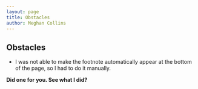 ```yaml
---
layout: page
title: Obstacles
author: Meghan Collins
---
```


## Obstacles
- I was not able to make the footnote automatically appear at the bottom of the page, so I had to do it manually. 

**Did one for you. See what I did?**
